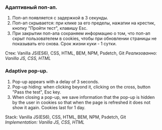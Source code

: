 ### Адаптивный поп-ап.

1. Поп-ап появляется с задержкой в 3 секунды.
2. Поп-ап скрывается:
   при клике за его пределы,
   нажатии на крестик,
   кнопку "Пройти тест",
   клавишу Esc.
3. При закрытии поп-апа сохраняем информацию о том, что поп-ап скрыт пользователем в cookies, чтобы при обновлении страницы не показывать его снова. Срок жизни куки - 1 сутки.

Стек: Vanilla JS(ES6), CSS, HTML, BEM, NPM, Psdetch, Git
*Реализованно: Vanilla JS, CSS, HTML*

### Adaptive pop-up.

1. Pop-up appears with a delay of 3 seconds.
2. Pop-up hiding:
    when clicking beyond it,
    clicking on the cross,
    button "Pass the test",
    Esc key.
3. When closing a pop-up, we save information that the pop-up is hidden by the user in cookies so that when the page is refreshed it does not show it again. Cookies last for 1 day.

Stack: Vanilla JS(ES6), CSS, HTML, BEM, NPM, Psdetch, Git
*Implementation: Vanilla JS, CSS, HTML*
